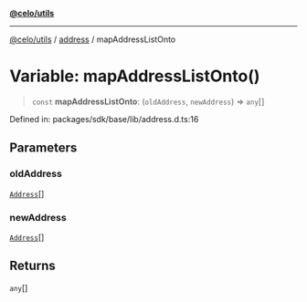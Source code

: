 [**@celo/utils**](../../README.md)

***

[@celo/utils](../../README.md) / [address](../README.md) / mapAddressListOnto

# Variable: mapAddressListOnto()

> `const` **mapAddressListOnto**: (`oldAddress`, `newAddress`) => `any`[]

Defined in: packages/sdk/base/lib/address.d.ts:16

## Parameters

### oldAddress

[`Address`](../type-aliases/Address.md)[]

### newAddress

[`Address`](../type-aliases/Address.md)[]

## Returns

`any`[]
